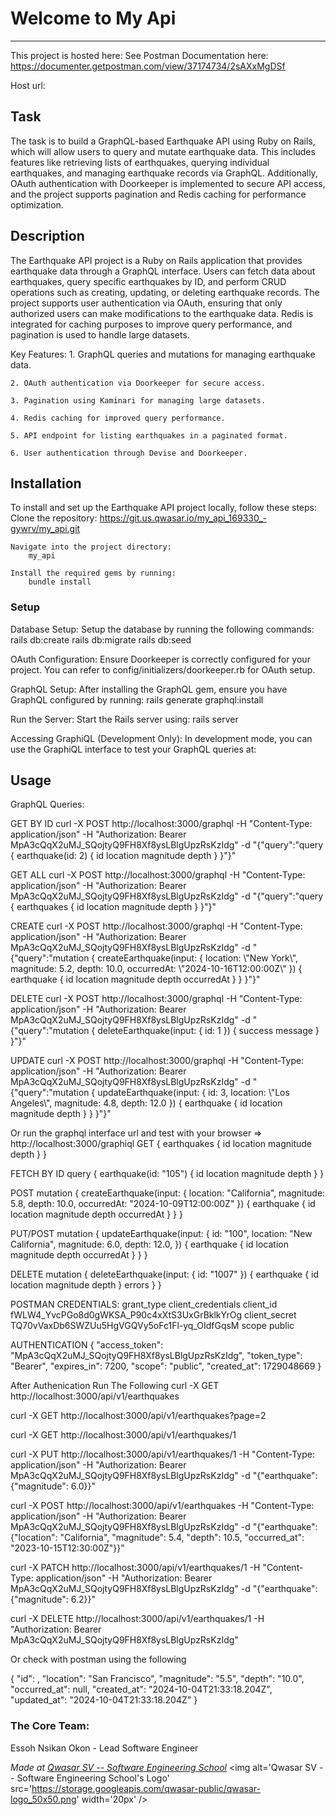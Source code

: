 # Welcome to My Api
***

This project is hosted here: 
See Postman Documentation here: https://documenter.getpostman.com/view/37174734/2sAXxMgDSf

Host url: 

## Task
The task is to build a GraphQL-based Earthquake API using Ruby on Rails, which will allow users to query and mutate earthquake data. This includes features like retrieving lists of earthquakes, querying individual earthquakes, and managing earthquake records via GraphQL. Additionally, OAuth authentication with Doorkeeper is implemented to secure API access, and the project supports pagination and Redis caching for performance optimization.

## Description
The Earthquake API project is a Ruby on Rails application that provides earthquake data through a GraphQL interface. Users can fetch data about earthquakes, query specific earthquakes by ID, and perform CRUD operations such as creating, updating, or deleting earthquake records. The project supports user authentication via OAuth, ensuring that only authorized users can make modifications to the earthquake data. Redis is integrated for caching purposes to improve query performance, and pagination is used to handle large datasets.

Key Features:
    1. GraphQL queries and mutations for managing earthquake data.

    2. OAuth authentication via Doorkeeper for secure access.

    3. Pagination using Kaminari for managing large datasets.

    4. Redis caching for improved query performance.

    5. API endpoint for listing earthquakes in a paginated format.

    6. User authentication through Devise and Doorkeeper.


## Installation
To install and set up the Earthquake API project locally, follow these steps:
    Clone the repository:
        https://git.us.qwasar.io/my_api_169330_-gywrv/my_api.git

    Navigate into the project directory:
        my_api
    
    Install the required gems by running:
        bundle install


### Setup
Database Setup: Setup the database by running the following commands:
    rails db:create
    rails db:migrate
    rails db:seed

OAuth Configuration: Ensure Doorkeeper is correctly configured for your project. You can refer to config/initializers/doorkeeper.rb for OAuth setup.

GraphQL Setup: After installing the GraphQL gem, ensure you have GraphQL configured by running:
    rails generate graphql:install

Run the Server: Start the Rails server using:
    rails server

Accessing GraphiQL (Development Only): In development mode, you can use the GraphiQL interface to test your GraphQL queries at:
    
    


## Usage
GraphQL Queries:

GET BY ID
curl -X POST http://localhost:3000/graphql -H "Content-Type: application/json" -H "Authorization: Bearer MpA3cQqX2uMJ_SQojtyQ9FH8Xf8ysLBlgUpzRsKzIdg" -d "{\"query\":\"query { earthquake(id: 2) { id location magnitude depth } }\"}"

GET ALL
curl -X POST http://localhost:3000/graphql -H "Content-Type: application/json" -H "Authorization: Bearer MpA3cQqX2uMJ_SQojtyQ9FH8Xf8ysLBlgUpzRsKzIdg" -d "{\"query\":\"query { earthquakes { id location magnitude depth } }\"}"

CREATE
curl -X POST http://localhost:3000/graphql -H "Content-Type: application/json" -H "Authorization: Bearer MpA3cQqX2uMJ_SQojtyQ9FH8Xf8ysLBlgUpzRsKzIdg" -d "{\"query\":\"mutation { createEarthquake(input: { location: \\\"New York\\\", magnitude: 5.2, depth: 10.0, occurredAt: \\\"2024-10-16T12:00:00Z\\\" }) { earthquake { id location magnitude depth occurredAt } } }\"}"

DELETE
curl -X POST http://localhost:3000/graphql -H "Content-Type: application/json" -H "Authorization: Bearer MpA3cQqX2uMJ_SQojtyQ9FH8Xf8ysLBlgUpzRsKzIdg" -d "{\"query\":\"mutation { deleteEarthquake(input: { id: 1 }) { success message } }\"}"

UPDATE
curl -X POST http://localhost:3000/graphql -H "Content-Type: application/json" -H "Authorization: Bearer MpA3cQqX2uMJ_SQojtyQ9FH8Xf8ysLBlgUpzRsKzIdg" -d "{\"query\":\"mutation { updateEarthquake(input: { id: 3, location: \\\"Los Angeles\\\", magnitude: 4.8, depth: 12.0 }) { earthquake { id location magnitude depth } } }\"}"


Or run the graphql interface url and test with your browser => http://localhost:3000/graphiql
GET 
{
  earthquakes {
    id
    location
    magnitude
    depth
  }
}

FETCH BY ID
query {
  earthquake(id: "105") {
    id
    location
    magnitude
    depth
  }
}


POST
mutation {
  createEarthquake(input: {
    location: "California",
    magnitude: 5.8,
    depth: 10.0,
    occurredAt: "2024-10-09T12:00:00Z"
  }) {
    earthquake {
      id
      location
      magnitude
      depth
      occurredAt
    }
  }
}

PUT/POST
mutation {
  updateEarthquake(input: {
    id: "100",
    location: "New California",
    magnitude: 6.0,
    depth: 12.0,
  }) {
    earthquake {
      id
      location
      magnitude
      depth
      occurredAt
    }
  }
}

DELETE
mutation {
  deleteEarthquake(input: {
    id: "1007"
  }) {
    earthquake {
      id
      location
      magnitude
      depth
    }
    errors
  }
}

POSTMAN CREDENTIALS:
grant_type client_credentials
client_id fWLW4_YvcPGo8d0gWKSA_P90c4xXtS3UxGrBklkYrOg
client_secret TQ70vVaxDb6SWZUu5HgVGQVy5oFc1Fl-yq_OIdfGqsM
scope public

AUTHENTICATION
{
    "access_token": "MpA3cQqX2uMJ_SQojtyQ9FH8Xf8ysLBlgUpzRsKzIdg",
    "token_type": "Bearer",
    "expires_in": 7200,
    "scope": "public",
    "created_at": 1729048669
}

After Authenication Run The Following 
curl -X GET http://localhost:3000/api/v1/earthquakes

curl -X GET http://localhost:3000/api/v1/earthquakes?page=2

curl -X GET http://localhost:3000/api/v1/earthquakes/1

curl -X PUT http://localhost:3000/api/v1/earthquakes/1 -H "Content-Type: application/json" -H "Authorization: Bearer MpA3cQqX2uMJ_SQojtyQ9FH8Xf8ysLBlgUpzRsKzIdg" -d "{\"earthquake\": {\"magnitude\": 6.0}}"

curl -X POST http://localhost:3000/api/v1/earthquakes -H "Content-Type: application/json" -H "Authorization: Bearer MpA3cQqX2uMJ_SQojtyQ9FH8Xf8ysLBlgUpzRsKzIdg" -d "{\"earthquake\": {\"location\": \"California\", \"magnitude\": 5.4, \"depth\": 10.5, \"occurred_at\": \"2023-10-15T12:30:00Z\"}}"

curl -X PATCH http://localhost:3000/api/v1/earthquakes/1 -H "Content-Type: application/json" -H "Authorization: Bearer MpA3cQqX2uMJ_SQojtyQ9FH8Xf8ysLBlgUpzRsKzIdg" -d "{\"earthquake\": {\"magnitude\": 6.2}}"

curl -X DELETE http://localhost:3000/api/v1/earthquakes/1 -H "Authorization: Bearer MpA3cQqX2uMJ_SQojtyQ9FH8Xf8ysLBlgUpzRsKzIdg"

Or check with postman using the following

{
    "id": ,
    "location": "San Francisco",
    "magnitude": "5.5",
    "depth": "10.0",
    "occurred_at": null,
    "created_at": "2024-10-04T21:33:18.204Z",
    "updated_at": "2024-10-04T21:33:18.204Z"
}




### The Core Team: 
Essoh Nsikan Okon - Lead Software Engineer


<span><i>Made at <a href='https://qwasar.io'>Qwasar SV -- Software Engineering School</a></i></span>
<span><img alt='Qwasar SV -- Software Engineering School's Logo' src='https://storage.googleapis.com/qwasar-public/qwasar-logo_50x50.png' width='20px' /></span>
